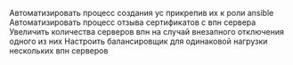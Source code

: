 Автоматизировать процесc создания ус прикрепив их к роли ansible
Автоматизировать процесс отзыва сертификатов с впн сервера
Увеличить количества серверов впн на случай внезапного отключения одного из них
Настроить балансировщик для одинаковой нагрузки нескольких впн серверов

